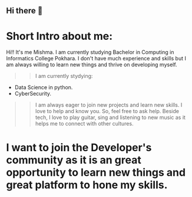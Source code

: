 ## Hi there 👋
# Short Intro about me: 
Hi!! It's me Mishma. I am currently studying Bachelor in Computing in Informatics College Pokhara. I don't have much experience and skills but I am always willing to learn new things and thrive on developing myself.
>>I am currently stydying:
- Data Science in python.
- CyberSecurity.
>> I am always eager to join new projects and learn new skills.
>> I love to help and know you. So, feel free to ask help.
Beside tech, I love to play guitar, sing and listening to new music as it helps me to connect with other cultures.

# I want to join the Developer's community as it is an great opportunity to learn new things and great platform to hone my skills.


<!--
**mishma-thapa-magar/mishma-thapa-magar** is a ✨ _special_ ✨ repository because its `README.md` (this file) appears on your GitHub profile.

Here are some ideas to get you started:

- 🔭 I’m currently working on ...
- 🌱 I’m currently learning ...
- 👯 I’m looking to collaborate on ...
- 🤔 I’m looking for help with ...
- 💬 Ask me about ...
- 📫 How to reach me: ...
- 😄 Pronouns: ...
- ⚡ Fun fact: ...
-->
